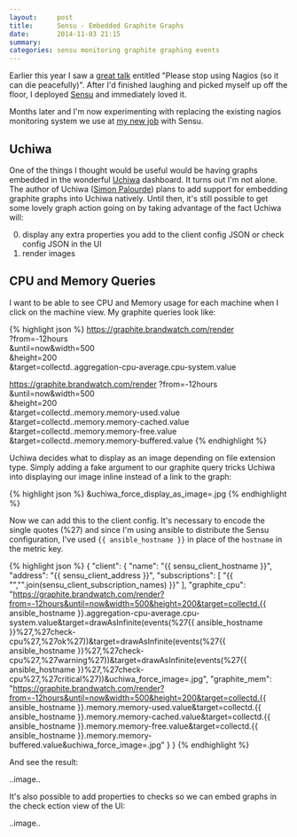 ```yaml
---
layout:     post
title:      Sensu - Embedded Graphite Graphs
date:       2014-11-03 21:15
summary:
categories: sensu monitoring graphite graphing events
---
```


Earlier this year I saw a [great talk](with://www.youtube.com/watch?v=Q9BagdHGopg) entitled "Please stop using Nagios (so it can die peacefully)". After I'd finished laughing and picked myself up off the floor, I deployed [Sensu](http://sensuapp.com) and immediately loved it.

Months later and I'm now experimenting with replacing the existing nagios monitoring system we use at [my new job](http://brandwatch.com) with Sensu.

## Uchiwa

One of the things I thought would be useful would be having graphs embedded in the wonderful [Uchiwa](http://uchiwa.io) dashboard. It turns out I'm not alone. The author of Uchiwa ([Simon Palourde](http://github.com/palourde)) plans to add support for embedding graphite graphs into Uchiwa natively. Until then, it's still possible to get some lovely graph action going on by taking advantage of the fact Uchiwa will:

0. display any extra properties you add to the client config JSON or check config JSON in the UI
0. render images

## CPU and Memory Queries

I want to be able to see CPU and Memory usage for each machine when I click on the machine view. My graphite queries look like:

{% highlight json %}
https://graphite.brandwatch.com/render \
  ?from=-12hours \
  &until=now&width=500 \
  &height=200 \
  &target=collectd.<hostname>.aggregation-cpu-average.cpu-system.value

https://graphite.brandwatch.com/render
  ?from=-12hours \
  &until=now&width=500 \
  &height=200 \
  &target=collectd.<hostname>.memory.memory-used.value \
  &target=collectd.<hostname>.memory.memory-cached.value \
  &target=collectd.<hostname>.memory.memory-free.value \
  &target=collectd.<hostname>.memory.memory-buffered.value
{% endhighlight %}

Uchiwa decides what to display as an image depending on file extension type. Simply adding a fake argument to our graphite query tricks Uchiwa into displaying our image inline instead of a link to the graph:

{% highlight json %}
&uchiwa_force_display_as_image=.jpg
{% endhighlight %}

Now we can add this to the client config. It's necessary to encode the single quotes (%27) and since I'm using ansible to distribute the Sensu configuration, I've used `{{ ansible_hostname }}` in place of the `hostname` in the metric key.

{% highlight json %}
{
   "client": {
      "name": "{{ sensu_client_hostname }}",
      "address": "{{ sensu_client_address }}",
      "subscriptions": [ "{{ "\",\"".join(sensu_client_subscription_names) }}" ],
      "graphite_cpu": "https://graphite.brandwatch.com/render?from=-12hours&until=now&width=500&height=200&target=collectd.{{ ansible_hostname }}.aggregation-cpu-average.cpu-system.value&target=drawAsInfinite(events(%27{{ ansible_hostname }}%27,%27check-cpu%27,%27ok%27))&target=drawAsInfinite(events(%27{{ ansible_hostname }}%27,%27check-cpu%27,%27warning%27))&target=drawAsInfinite(events(%27{{ ansible_hostname }}%27,%27check-cpu%27,%27critical%27))&uchiwa_force_image=.jpg",
      "graphite_mem": "https://graphite.brandwatch.com/render?from=-12hours&until=now&width=500&height=200&target=collectd.{{ ansible_hostname }}.memory.memory-used.value&target=collectd.{{ ansible_hostname }}.memory.memory-cached.value&target=collectd.{{ ansible_hostname }}.memory.memory-free.value&target=collectd.{{ ansible_hostname }}.memory.memory-buffered.value&uchiwa_force_image=.jpg"
   }
}
{% endhighlight %}

And see the result:

..image..

It's also possible to add properties to checks so we can embed graphs in the check ection view of the UI:

..image..
